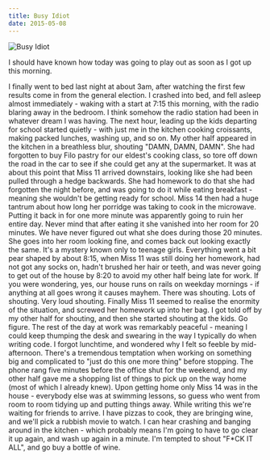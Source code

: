 ```yaml
---
title: Busy Idiot
date: 2015-05-08
---
```


![Busy Idiot](https://source.unsplash.com/_nRpqIBM40Q/1600x900)

I should have known how today was going to play out as soon as I got up this morning.

I finally went to bed last night at about 3am, after watching the first few results come in from the general election. I crashed into bed, and fell asleep almost immediately - waking with a start at 7:15 this morning, with the radio blaring away in the bedroom. I think somehow the radio station had been in whatever dream I was having. The next hour, leading up the kids departing for school started quietly - with just me in the kitchen cooking croissants, making packed lunches, washing up, and so on. My other half appeared in the kitchen in a breathless blur, shouting "DAMN, DAMN, DAMN". She had forgotten to buy Filo pastry for our eldest's cooking class, so tore off down the road in the car to see if she could get any at the supermarket. It was at about this point that Miss 11 arrived downstairs, looking like she had been pulled through a hedge backwards. She had homework to do that she had forgotten the night before, and was going to do it while eating breakfast - meaning she wouldn't be getting ready for school. Miss 14 then had a huge tantrum about how long her porridge was taking to cook in the microwave. Putting it back in for one more minute was apparently going to ruin her entire day. Never mind that after eating it she vanished into her room for 20 minutes. We have never figured out what she does during those 20 minutes. She goes into her room looking fine, and comes back out looking exactly the same. It's a mystery known only to teenage girls. Everything went a bit pear shaped by about 8:15, when Miss 11 was still doing her homework, had not got any socks on, hadn't brushed her hair or teeth, and was never going to get out of the house by 8:20 to avoid my other half being late for work. If you were wondering, yes, our house runs on rails on weekday mornings - if anything at all goes wrong it causes mayhem. There was shouting. Lots of shouting. Very loud shouting. Finally Miss 11 seemed to realise the enormity of the situation, and screwed her homework up into her bag. I got told off by my other half for shouting, and then she started shouting at the kids. Go figure. The rest of the day at work was remarkably peaceful - meaning I could keep thumping the desk and swearing in the way I typically do when writing code. I forgot lunchtime, and wondered why I felt so feeble by mid-afternoon. There's a tremendous temptation when working on something big and complicated to "just do this one more thing" before stopping. The phone rang five minutes before the office shut for the weekend, and my other half gave me a shopping list of things to pick up on the way home (most of which I already knew). Upon getting home only Miss 14 was in the house - everybody else was at swimming lessons, so guess who went from room to room tidying up and putting things away. While writing this we're waiting for friends to arrive. I have pizzas to cook, they are bringing wine, and we'll pick a rubbish movie to watch. I can hear crashing and banging around in the kitchen - which probably means I'm going to have to go clear it up again, and wash up again in a minute. I'm tempted to shout "F*CK IT ALL", and go buy a bottle of wine.
